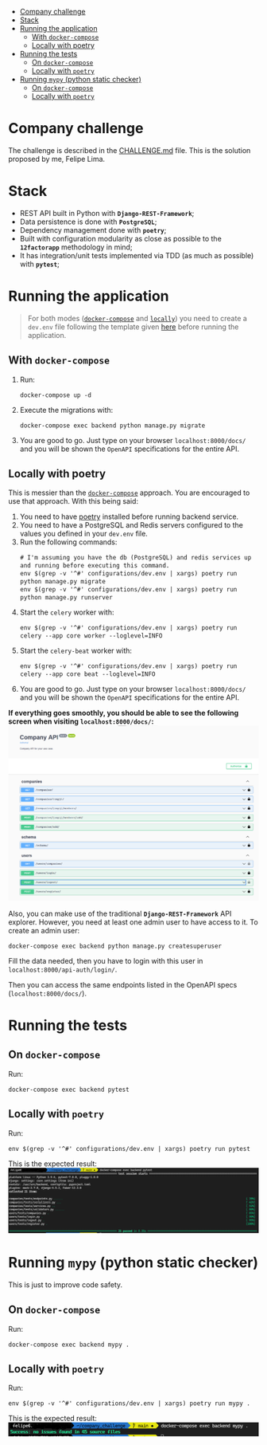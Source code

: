 - [Company challenge](#company-challenge)
- [Stack](#stack)
- [Running the application](#running-the-application)
  - [With `docker-compose`](#with-docker-compose)
  - [Locally with poetry](#locally-with-poetry)
- [Running the tests](#running-the-tests)
  - [On `docker-compose`](#on-docker-compose)
  - [Locally with `poetry`](#locally-with-poetry-1)
- [Running `mypy` (python static checker)](#running-mypy-python-static-checker)
  - [On `docker-compose`](#on-docker-compose-1)
  - [Locally with `poetry`](#locally-with-poetry-2)

# Company challenge

The challenge is described in the [CHALLENGE.md](CHALLENGE.md) file. This is the solution proposed by me, Felipe Lima.

# Stack
- REST API built in Python with **`Django-REST-Framework`**;
- Data persistence is done with **`PostgreSQL`**;
- Dependency management done with **`poetry`**;
- Built with configuration modularity as close as possible to the **`12factorapp`** methodology in mind;
- It has integration/unit tests implemented via TDD (as much as possible) with **`pytest`**;

# Running the application
> For both modes ([`docker-compose`](#with-docker-compose) and [`locally`](#locally-with-poetry)) you need to create a `dev.env` file following the template given [here](configurations/env_template) before running the application.

## With `docker-compose`
1. Run:
   ```shell
   docker-compose up -d
   ```
2. Execute the migrations with:
   ```shell
   docker-compose exec backend python manage.py migrate
   ```
3. You are good to go. Just type on your browser `localhost:8000/docs/` and you will be shown the `OpenAPI` specifications for the entire API.
## Locally with poetry
This is messier than the [`docker-compose`](#with-docker-compose) approach. You are encouraged to use that approach. With this being said:

1. You need to have [poetry](https://python-poetry.org/) installed before running backend service.
2. You need to have a PostgreSQL and Redis servers configured to the values you defined in your `dev.env` file.
3. Run the following commands:
    ```shell
    # I'm assuming you have the db (PostgreSQL) and redis services up and running before executing this command.
    env $(grep -v '^#' configurations/dev.env | xargs) poetry run python manage.py migrate
    env $(grep -v '^#' configurations/dev.env | xargs) poetry run python manage.py runserver
    ```
4. Start the `celery` worker with:
   ```shell
   env $(grep -v '^#' configurations/dev.env | xargs) poetry run celery --app core worker --loglevel=INFO
   ```
5. Start the `celery-beat` worker with:
   ```shell
   env $(grep -v '^#' configurations/dev.env | xargs) poetry run celery --app core beat --loglevel=INFO
   ```
6. You are good to go. Just type on your browser `localhost:8000/docs/` and you will be shown the `OpenAPI` specifications for the entire API.

**If everything goes smoothly, you should be able to see the following screen when visiting `localhost:8000/docs/`:**
![Docs](docs/schema_screen.png)

Also, you can make use of the traditional **`Django-REST-Framework`** API explorer. However, you need at least one admin user to have access to it. To create an admin user:
```shell
docker-compose exec backend python manage.py createsuperuser
```
Fill the data needed, then you have to login with this user in `localhost:8000/api-auth/login/`.

Then you can access the same endpoints listed in the OpenAPI specs (`localhost:8000/docs/`).
# Running the tests
## On `docker-compose`
Run:
```shell
docker-compose exec backend pytest
```

## Locally with `poetry`
Run:
```shell
env $(grep -v '^#' configurations/dev.env | xargs) poetry run pytest
```

This is the expected result:
![Tests](docs/tests.png)

# Running `mypy` (python static checker)
This is just to improve code safety.
## On `docker-compose`
Run:
```shell
docker-compose exec backend mypy .
```

## Locally with `poetry`
Run:
```shell
env $(grep -v '^#' configurations/dev.env | xargs) poetry run mypy .
```

This is the expected result:
![mypy](docs/mypy.png)
